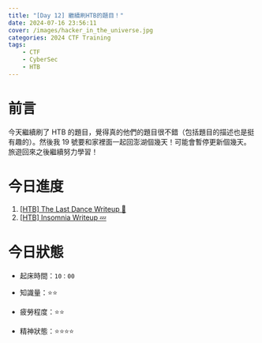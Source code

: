 ```yaml
---
title: "[Day 12] 繼續刷HTB的題目！"
date: 2024-07-16 23:56:11
cover: /images/hacker_in_the_universe.jpg
categories: 2024 CTF Training
tags:
    - CTF
    - CyberSec
    - HTB
---
```


# 前言

今天繼續刷了 HTB 的題目，覺得真的他們的題目很不錯（包括題目的描述也是挺有趣的）。然後我 19 號要和家裡面一起回澎湖個幾天！可能會暫停更新個幾天。旅遊回來之後繼續努力學習！

# 今日進度

1. [[HTB] The Last Dance Writeup 💃](https://cx330.tw/posts/acba6120/)
2. [[HTB] Insomnia Writeup 💤](https://cx330.tw/posts/cab519b8/)

# 今日狀態

-   起床時間：`10：00`

-   知識量：⭐⭐

-   疲勞程度：⭐⭐

-   精神狀態：⭐⭐⭐⭐
